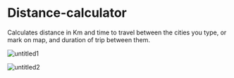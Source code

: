 # Distance-calculator
Calculates distance in Km and time to travel between the cities you type, or mark on map, and duration of trip between them.


![untitled1](https://user-images.githubusercontent.com/31318398/31027414-721f8704-a54a-11e7-8cf0-c387ed96851a.png)

![untitled2](https://user-images.githubusercontent.com/31318398/31027415-7250026c-a54a-11e7-8092-efc320b128d1.png)


